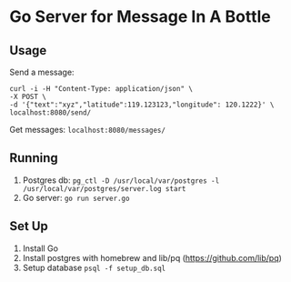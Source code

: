 # Go Server for Message In A Bottle
## Usage
Send a message:
```
curl -i -H "Content-Type: application/json" \
-X POST \
-d '{"text":"xyz","latitude":119.123123,"longitude": 120.1222}' \
localhost:8080/send/
```

Get messages: `localhost:8080/messages/`

## Running
1. Postgres db: `pg_ctl -D /usr/local/var/postgres -l /usr/local/var/postgres/server.log start`
2. Go server: `go run server.go`

## Set Up
1. Install Go
2. Install postgres with homebrew and lib/pq (https://github.com/lib/pq)
3. Setup database `psql -f setup_db.sql`

